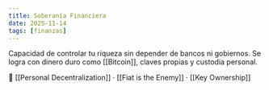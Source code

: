 ```yaml
---
title: Soberanía Financiera
date: 2025-11-14
tags: [finanzas]
---
```


Capacidad de controlar tu riqueza sin depender de bancos ni gobiernos. Se logra con dinero duro como [[Bitcoin]], claves propias y custodia personal.

📎 [[Personal Decentralization]] · [[Fiat is the Enemy]] · [[Key Ownership]]
